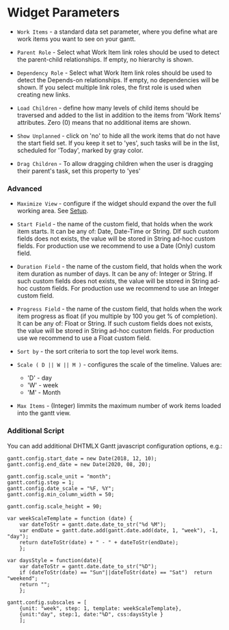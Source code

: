 # Widget Parameters 



* `Work Items` - a standard data set parameter, where you define what are work items you want to see on your gantt.

* `Parent Role` - Select what Work Item link roles should be used to detect the parent-child relationships. If empty, no hierarchy is shown.

* `Dependency Role` - Select what Work Item link roles should be used to detect the Depends-on relationships. If empty, no dependencies will be shown. If you select multiple link roles, the first role is used when creating new links.

* `Load Children` - define how many levels of child items should be traversed and added to the list in addition to the items from 'Work Items' attributes. Zero (0) means that no additional items are shown.

* `Show Unplanned` - click on 'no' to hide all the work items that do not have the start field set. If you keep it set to 'yes', such tasks will be in the list, scheduled for 'Today', marked by gray color. 

* `Drag Children` - To allow dragging children when the user is dragging their parent's task, set this property to 'yes'


### Advanced

* `Maximize View` -  configure if the widget should expand the over the full working area. See [Setup](../setup/).

* `Start Field` -  the name of the custom field, that holds when the work item starts. It can be any of: Date, Date-Time or String. DIf such custom fields does not exists, the value will be stored in String ad-hoc custom fields. For production use we recommend to use a Date (Only) custom field.

* `Duration Field` -  the name of the custom field, that holds when the work item duration as number of days. It can be any of: Integer or String.  If such custom fields does not exists, the value will be stored in String ad-hoc custom fields. For production use we recommend to use an Integer custom field.

* `Progress Field` - the name of the custom field, that holds when the work item progress as float (if you multiple by 100 you get % of completion). It can be any of: Float or String.  If such custom fields does not exists, the value will be stored in String ad-hoc custom fields. For production use we recommend to use a Float custom field.

* `Sort by` -  the sort criteria to sort the top level work items.

* `Scale ( D || W || M )` -  configures the scale of the timeline.   Values are: 
    + 'D' - day
    + 'W' - week
    + 'M' - Month

* `Max Items` -  (Integer) limmits the maximum number of work items loaded into the gantt view.

### Additional Script

You can add additional DHTMLX Gantt javascript configuration options, e.g.:

    gantt.config.start_date = new Date(2018, 12, 10);
    gantt.config.end_date = new Date(2020, 08, 20);

    gantt.config.scale_unit = "month";
    gantt.config.step = 1;
    gantt.config.date_scale = "%F, %Y";
    gantt.config.min_column_width = 50;

    gantt.config.scale_height = 90;

    var weekScaleTemplate = function (date) {
        var dateToStr = gantt.date.date_to_str("%d %M");
        var endDate = gantt.date.add(gantt.date.add(date, 1, "week"), -1, "day");
        return dateToStr(date) + " - " + dateToStr(endDate);
        };

    var daysStyle = function(date){
        var dateToStr = gantt.date.date_to_str("%D");
        if (dateToStr(date) == "Sun"||dateToStr(date) == "Sat")  return "weekend";
        return "";
        };

    gantt.config.subscales = [
        {unit: "week", step: 1, template: weekScaleTemplate},
        {unit:"day", step:1, date:"%D", css:daysStyle }
        ];

